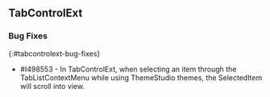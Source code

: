 ## TabControlExt

### Bug Fixes
{:#tabcontrolext-bug-fixes}

* \#I498553 - In TabControlExt, when selecting an item through the TabListContextMenu while using ThemeStudio themes, the SelectedItem will scroll into view.

